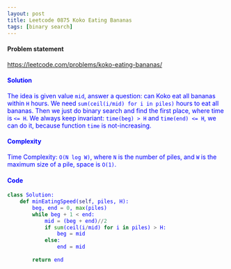 ```yaml
---
layout: post
title: Leetcode 0875 Koko Eating Bananas
tags: [binary search]
---
```


#### Problem statement

<a href="https://leetcode.com/problems/koko-eating-bananas/"> <font color = blue>https://leetcode.com/problems/koko-eating-bananas/

#### Solution
The idea is given value `mid`, answer a question: can Koko eat all bananas within `H` hours. We need `sum(ceil(i/mid) for i in piles)` hours to eat all bananas. Then we just do binary search and find the first place, where time is `<= H`. We always keep invariant: `time(beg) > H` and `time(end) <= H`, we can do it, because function `time` is not-increasing.

#### Complexity
Time Complexity: `O(N log W)`, where `N` is the number of piles, and `W` is the maximum size of a pile, space is `O(1)`.

#### Code
```python
class Solution:
    def minEatingSpeed(self, piles, H):
        beg, end = 0, max(piles)
        while beg + 1 < end:
            mid = (beg + end)//2
            if sum(ceil(i/mid) for i in piles) > H:
                beg = mid
            else:
                end = mid
                
        return end
```

